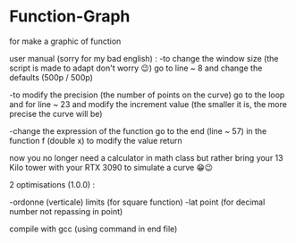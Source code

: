 # Function-Graph
for make a graphic of function

user manual (sorry for my bad english) :
-to change the window size (the script is made to adapt don't worry 😉)
go to line ~ 8 and change the defaults (500p / 500p)

-to modify the precision (the number of points on the curve) go to the loop and for line ~ 23 and modify the increment value (the smaller it is, the more precise the curve will be)

-change the expression of the function go to the end (line ~ 57) in the function f (double x) to modify the value return

now you no longer need a calculator in math class but rather bring your 13 Kilo tower with your RTX 3090 to simulate a curve 😁😉


2 optimisations (1.0.0) : 

-ordonne (verticale) limits (for square function)
-lat point (for decimal number not repassing in point)

compile with gcc (using command in end file)
